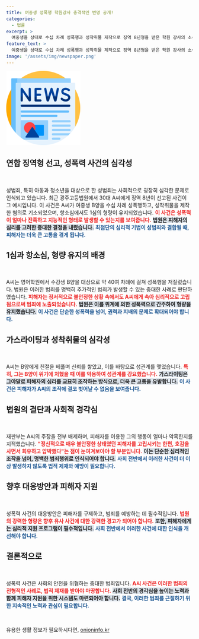```yaml
---
title: 여중생 성폭행 학원강사 충격적인 변명 공개!
categories:
  - 법률
excerpt: >
  여중생을 상대로 수십 차례 성폭행과 성착취물 제작으로 징역 8년형을 받은 학원 강사의 소식이 전해졌다. 법원은 피해자의 정서적 불안정성을 이용한 가학적 범행을 강력히 비판하며 1심 판결을 유지했다. 클릭하여 사건의 전말을 확인해보세요!
feature_text: >
  여중생을 상대로 수십 차례 성폭행과 성착취물 제작으로 징역 8년형을 받은 학원 강사의 소식이 전해졌다. 법원은 피해자의 정서적 불안정성을 이용한 가학적 범행을 강력히 비판하며 1심 판결을 유지했다. 클릭하여 사건의 전말을 확인해보세요!
image: '/assets/img/newspaper.png'
---
```


<p><img src="/assets/img/newspaper.png" alt="kimp 속보" /></p>

<h2 data-ke-size="size26">연합 징역형 선고, 성폭력 사건의 심각성</h2>

<p data-ke-size="size16">&nbsp;</p>

<p>성범죄, 특히 아동과 청소년을 대상으로 한 성범죄는 사회적으로 굉장히 심각한 문제로 인식되고 있습니다. 최근 광주고등법원에서 30대 A씨에게 징역 8년이 선고된 사건이 그 예시입니다. 이 사건은 A씨가 여중생 B양을 수십 차례 성폭행하고, 성착취물을 제작한 혐의로 기소되었으며, 항소심에서도 1심의 형량이 유지되었습니다. <b><span style="color: #ee2323;">이 사건은 성폭력이 얼마나 잔혹하고 지능적인 형태로 발생할 수 있는지를 보여줍니다.</span></b> <b><span style="background-color: #21538527;">법원은 피해자의 심리를 고려한 중대한 결정을 내렸습니다.</span></b> <b><span style="color: #1a5490;">최첨단의 심리적 기법이 성범죄와 결합될 때, 피해자는 더욱 큰 고통을 겪게 됩니다.</span></b> </p>

<h2 data-ke-size="size26">1심과 항소심, 형량 유지의 배경</h2>

<p data-ke-size="size16">&nbsp;</p>

<p>A씨는 영어학원에서 수강생 B양을 대상으로 약 40여 차례에 걸쳐 성폭행을 저질렀습니다. 법원은 이러한 범죄를 명백히 추가적인 범죄가 발생할 수 있는 중대한 사례로 판단하였습니다. <b><span style="color: #ee2323;">피해자는 정서적으로 불안정한 상황 속에서도 A씨에게 속아 심리적으로 고립됨으로써 범죄에 노출되었습니다.</span></b> <b><span style="background-color: #21538527;">법원은 이를 위계에 의한 성폭력으로 간주하여 형량을 유지했습니다.</span></b> <b><span style="color: #1a5490;">이 사건은 단순한 성폭력을 넘어, 권력과 지배의 문제로 확대되어야 합니다.</span></b> </p>

<h2 data-ke-size="size26">가스라이팅과 성착취물의 심각성</h2>

<p data-ke-size="size16">&nbsp;</p>

<p>A씨는 B양에게 친절을 베풀며 신뢰를 쌓았고, 이를 바탕으로 성관계를 맺었습니다. <b><span style="color: #ee2323;">특히, 그는 B양이 위기에 처했을 때 이를 악용하여 성관계를 강요했습니다.</span></b> <b><span style="background-color: #21538527;">가스라이팅은 그야말로 피해자의 심리를 교묘히 조작하는 방식으로, 더욱 큰 고통을 유발합니다.</span></b> <b><span style="color: #1a5490;">이 사건은 피해자가 A씨의 조작에 결코 벗어날 수 없음을 보여줍니다.</span></b></p>

<h2 data-ke-size="size26">법원의 결단과 사회적 경각심</h2>

<p data-ke-size="size16">&nbsp;</p>

<p>재판부는 A씨의 주장을 전부 배제하며, 피해자를 이용한 그의 행동이 얼마나 악혹한지를 지적했습니다. <b><span style="color: #ee2323;">"정신적으로 매우 불안정한 상태였던 피해자를 고립시키는 한편, 호감을 사면서 회유하고 압박했다"는 점이 눈여겨보아야 할 부분입니다.</span></b> <b><span style="background-color: #21538527;">이는 단순한 심리적인 조작을 넘어, 명백한 범죄행위로 인식되어야 합니다.</span></b> <b><span style="color: #1a5490;">사회 전반에서 이러한 사건이 더 이상 발생하지 않도록 법적 제재와 예방이 필요합니다.</span></b> </p>

<h2 data-ke-size="size26">향후 대응방안과 피해자 지원</h2>

<p data-ke-size="size16">&nbsp;</p>

<p>성폭력 사건의 대응방안은 피해자를 구제하고, 범죄를 예방하는 데 필수적입니다. <b><span style="color: #ee2323;">법원의 강력한 형량은 향후 유사 사건에 대한 강력한 경고가 되어야 합니다.</span></b> <b><span style="background-color: #21538527;">또한, 피해자에게는 심리적 지원 프로그램이 필수적입니다.</span></b> <b><span style="color: #1a5490;">사회 전반에서 이러한 사건에 대한 인식을 개선해야 합니다.</span></b></p>

<h2 data-ke-size="size26">결론적으로</h2>

<p data-ke-size="size16">&nbsp;</p>

<p>성폭력 사건은 사회의 안전을 위협하는 중대한 범죄입니다. <b><span style="color: #ee2323;">A씨 사건은 이러한 범죄의 전형적인 사례로, 법적 제재를 받아야 마땅합니다.</span></b> <b><span style="background-color: #21538527;">사회 전반의 경각심을 높이는 노력과 함께 피해자 지원을 위한 시스템도 마련되어야 합니다.</span></b> <b><span style="color: #1a5490;">결국, 이러한 범죄를 근절하기 위한 지속적인 노력과 관심이 필요합니다.</span></b> </p>

<p data-ke-size="size16">&nbsp;</p>
유용한 생활 정보가 필요하시다면, <a href="https://onioninfo.kr" rel="dofollow">onioninfo.kr</a>


